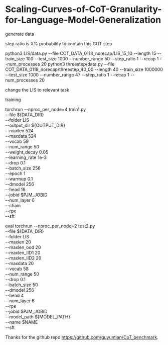 # Scaling-Curves-of-CoT-Granularity-for-Language-Model-Generalization

generate data


step ratio is X% probability to contain this COT step

python3 LIS/data.py --file COT_DATA_0118_norecap/LIS_15_10 --length 15 --train_size 100 --test_size 1000 --number_range 50 --step_ratio 1 --recap 1 --num_processes 20
python3 threestep/data.py --file COT_DATA_0118_norecap/threestep_40_00 --length 40 --train_size 1000000 --test_size 1000 --number_range 47 --step_ratio 1 --recap 1 --num_processes 20


change the LIS to relevant task

training

torchrun --nproc_per_node=4 train1.py\
 --file ${DATA_DIR}\
 --folder LIS \
 --output_dir ${OUTPUT_DIR}\
 --maxlen 524 \
 --maxdata 524 \
 --vocab 59 \
 --num_range 50\
 --weight_decay 0.05\
 --learning_rate 1e-3\
 --drop 0.1\
 --batch_size 256\
 --epoch 1\
 --warmup 0.1\
 --dmodel 256\
 --head 16\
 --jobid $PJM_JOBID\
 --num_layer 6\
 --chain \
 --rpe \
 --sft 


eval
torchrun --nproc_per_node=2 test2.py\
--file ${DATA_DIR}\
--folder LIS\
--maxlen 20\
--maxlen_ood 20 \
--maxlen_IID1 20 \
--maxlen_IID2 20 \
--maxdata 20\
--vocab 58\
--num_range 50\
--drop 0.1\
--batch_size 50\
--dmodel 256\
--head 4\
--num_layer 6\
--rpe \
--jobid $PJM_JOBID \
--model_path ${MODEL_PATH} \
--name $NAME \
--sft


Thanks for the github repo https://github.com/guyuntian/CoT_benchmark.
